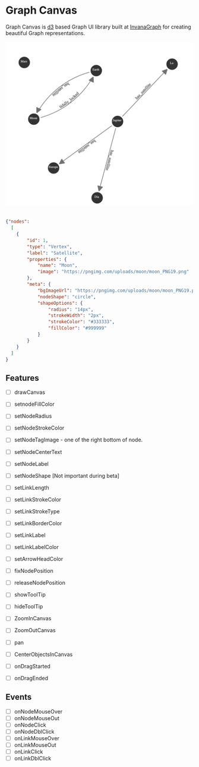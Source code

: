 # Graph Canvas 

Graph Canvas is [d3](https://d3js.org) based Graph UI library built 
at [InvanaGraph](https://invana.io) for creating beautiful Graph 
representations.

![screenshot](./screenshot.png)


```json

{"nodes": 
  [
    {
        "id": 1,
        "type": "Vertex",
        "label": "Satellite",
        "properties": {
            "name": "Moon",
            "image": "https://pngimg.com/uploads/moon/moon_PNG19.png"
        },
        "meta": {
            "bgImageUrl": "https://pngimg.com/uploads/moon/moon_PNG19.png",
            "nodeShape": "circle",
            "shapeOptions": {
                "radius": "14px",
                "strokeWidth": "2px",
                "strokeColor": "#333333",
                "fillColor": "#999999"
            }
        }
    }
  ]
}

```

## Features


- [ ] drawCanvas

- [ ] setnodeFillColor
- [ ] setNodeRadius
- [ ] setNodeStrokeColor
- [ ] setNodeTagImage - one of the right bottom of node.
- [ ] setNodeCenterText
- [ ] setNodeLabel
- [ ] setNodeShape [Not important during beta]

- [ ] setLinkLength
- [ ] setLinkStrokeColor
- [ ] setLinkStrokeType
- [ ] setLinkBorderColor
- [ ] setLinkLabel
- [ ] setLinkLabelColor
- [ ] setArrowHeadColor

- [ ] fixNodePosition
- [ ] releaseNodePosition


- [ ] showToolTip
- [ ] hideToolTip

- [ ] ZoomInCanvas
- [ ] ZoomOutCanvas
- [ ] pan

- [ ] CenterObjectsInCanvas
- [ ] onDragStarted
- [ ] onDragEnded






## Events

- [ ] onNodeMouseOver
- [ ] onNodeMouseOut
- [ ] onNodeClick
- [ ] onNodeDblClick
- [ ] onLinkMouseOver
- [ ] onLinkMouseOut
- [ ] onLinkClick
- [ ] onLinkDblClick
